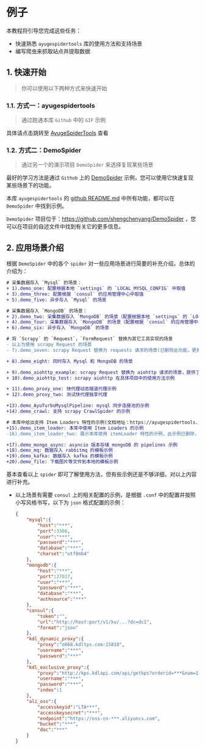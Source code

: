 # 例子

本教程将引导您完成这些任务：

- 快速熟悉 `ayugespidertools` 库的使用方法和支持场景
- 编写爬虫来抓取站点并提取数据

## 1. 快速开始

> 你可以使用以下两种方式来快速开始

### 1.1. 方式一：ayugespidertools

> 通过跑通本库 `Github` 中的 `GIF` 示例

具体请点击跳转至 [AyugeSpiderTools](https://github.com/shengchenyang/AyugeSpiderTools) 查看

### 1.2. 方式二：DemoSpider

> 通过另一个的演示项目 `DemoSpider` 来选择复现某些场景

最好的学习方法是通过 `Github` 上的 [DemoSpider](https://github.com/shengchenyang/DemoSpider) 示例，您可以使用它快速复现某些场景下的功能。

本库 `ayugespidertools` 的 [github README.md](https://github.com/shengchenyang/AyugeSpiderTools#readme) 中所有功能，都可以在 `DemoSpider` 中找到示例。

`DemoSpider` 项目位于：https://github.com/shengchenyang/DemoSpider ，您可以在项目的自述文件中找到有关它的更多信息。

## 2. 应用场景介绍

根据 `DemoSpider` 中的各个 `spider` 对一些应用场景进行简要的补充介绍，总体的介绍为：

```diff
# 采集数据存入 `Mysql` 的场景：
+ 1).demo_one: 配置根据本地 `settings` 的 `LOCAL_MYSQL_CONFIG` 中取值
+ 3).demo_three: 配置根据 `consul` 的应用管理中心中取值
+ 5).demo_five: 异步存入 `Mysql` 的场景

# 采集数据存入 `MongoDB` 的场景：
+ 2).demo_two: 采集数据存入 `MongoDB` 的场景（配置根据本地 `settings` 的 `LOCAL_MONGODB_CONFIG` 中取值）
+ 4).demo_four: 采集数据存入 `MongoDB` 的场景（配置根据 `consul` 的应用管理中心中取值）
+ 6).demo_six: 异步存入 `MongoDB` 的场景

# 将 `Scrapy` 的 `Request`，`FormRequest` 替换为其它工具实现的场景
- 以上为使用 scrapy Request 的场景
- 7).demo_seven: scrapy Request 替换为 requests 请求的场景(已删除此功能，更推荐使用 aiohttp 方式)

+ 8).demo_eight: 同时存入 Mysql 和 MongoDB 的场景

+ 9).demo_aiohttp_example: scrapy Request 替换为 aiohttp 请求的场景，提供了各种请求场景示例（GET,POST）
+ 10).demo_aiohttp_test: scrapy aiohttp 在具体项目中的使用方法示例

+ 11).demo_proxy_one: 快代理动态隧道代理示例
+ 12).demo_proxy_two: 测试快代理独享代理

+13).demo_AyuTurboMysqlPipeline: mysql 同步连接池的示例
+14).demo_crawl: 支持 scrapy CrawlSpider 的示例

# 本库中给出支持 Item Loaders 特性的示例(文档地址：https://ayugespidertools.readthedocs.io/en/latest/topics/loaders.html)
+15).demo_item_loader: 本库中使用 Item Loaders 的示例
-16).demo_item_loader_two: 展示本库使用 itemLoader 特性的示例，此示例已删除，可查看上个 demo_item_loader 中的示例，目前已经可以很方便的使用 Item Loaders 功能了

+17).demo_mongo_async: asyncio 版本存储 mongoDB 的 pipelines 示例
+18).demo_mq: 数据存入 rabbitmq 的模板示例
+19).demo_kafka: 数据存入 kafka 的模板示例
+20).demo_file: 下载图片等文件到本地的模板示例
```

基本查看以上 `spider` 即可了解使用方法，但有些示例还是不够详细，对以上内容进行补充。

- 以上场景有需要 `consul` 上的相关配置的示例，是根据 `.conf` 中的配置并按照小写风格书写，以下为 `json` 格式配置的示例：

  ```json
  {
      "mysql":{
          "host":"***",
          "port":3306,
          "user":"***",
          "password":"***",
          "database":"***",
          "charset":"utf8mb4"
      },
      "mongodb":{
          "host":"***",
          "port":27017,
          "user":"***",
          "password":"***",
          "database":"***",
          "authsource":"***"
      },
      "consul":{
          "token":"",
          "url":"http://host:port/v1/kv/...?dc=dc1",
          "format":"json"
      },
      "kdl_dynamic_proxy":{
          "proxy":"o668.kdltps.com:15818",
          "username":"***",
          "password":"***"
      },
      "kdl_exclusive_proxy":{
          "proxy":"http://kps.kdlapi.com/api/getkps?orderid=***&num=100&format=json",
          "username":"***",
          "password":"***",
          "index":1
      },
      "ali_oss":{
          "accesskeyid":"LTA***",
          "accesskeysecret":"***",
          "endpoint":"https://oss-cn-***.aliyuncs.com",
          "bucket":"***",
          "doc":"***"
      }
  }
  ```
